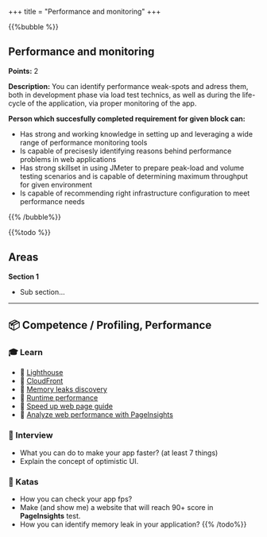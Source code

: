 +++
title = "Performance and monitoring"
+++

{{%bubble %}}

## Performance and monitoring

**Points:** 2 

**Description:** You can identify performance weak-spots and adress them, both in development phase via load test technics, as well as during the life-cycle of the application, via proper monitoring of the app.

**Person which succesfully completed requirement for given block can:** 

- Has strong and working knowledge in setting up and leveraging a wide range of performance monitoring tools
- Is capable of precisesly identifying reasons behind performance problems in web applications
- Has strong skillset in using JMeter to prepare peak-load and volume testing scenarios and is capable of determining maximum throughput for given environment
- Is capable of recommending right infrastructure configuration to meet performance needs

{{% /bubble%}}

{{%todo %}}

## Areas

**Section 1**

- Sub section...

---

## 📦 Competence / Profiling, Performance

### 🎓 Learn

- 📗 [Lighthouse](https://developers.google.com/web/tools/lighthouse/)
- 📗 [CloudFront](https://aws.amazon.com/cloudfront/)
- 📗 [Memory leaks discovery](https://nolanlawson.com/2020/02/19/fixing-memory-leaks-in-web-applications/)
- 📗 [Runtime performance](https://developers.google.com/web/tools/chrome-devtools/evaluate-performance/)
- 📗 [Speed up web page guide](https://auth0.com/blog/12-steps-to-a-faster-web-app/)
- 📙 [Analyze web performance with PageInsights](https://devrix.com/tutorial/analyze-web-page-performance-using-google-pagespeed-insights/)

### 🎤 Interview

- What you can do to make your app faster? (at least 7 things)
- Explain the concept of optimistic UI.

### 📝 Katas

- How you can check your app fps?
- Make (and show me) a website that will reach 90+ score in **PageInsights** test.
- How you can identify memory leak in your application?
{{% /todo%}}